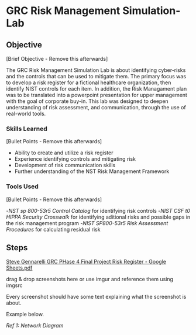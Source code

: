 # GRC Risk Management Simulation-Lab

## Objective
[Brief Objective - Remove this afterwards]

The GRC Risk Management Simulation Lab is about identifying cyber-risks and the controls that can be used to mitigate them. The primary focus was to develop a risk register for a fictional healthcare organization, then identify NIST controls for each item. In addition, the Risk Managament plan was to be translated into a powerpoint presentation for upper management with the goal of corporate buy-in. This lab was designed to deepen understanding of risk assessment, and communication, through the use of real-world tools.

### Skills Learned
[Bullet Points - Remove this afterwards]

- Ability to create and utilize a risk register
- Experience identifying controls and mitigating risk
- Development of risk communication skills
- Further understanding of the NST Risk Management Framework

### Tools Used
[Bullet Points - Remove this afterwards]

-*NST sp 800-53r5 Control Catalog* for identifying risk controls
-*NIST CSF t0 HIPPA Security Crosswalk* for identifying aditional risks and possible gaps in the risk management program
-*NIST SP800-53r5 Risk Assessment Procedures* for calculating residual risk

## Steps

[Steve Gennarelli GRC PHase 4 Final Project Risk Register - Google Sheets.pdf](https://github.com/sgennarelli13/GRC-Lab/files/15255714/Steve.Gennarelli.GRC.PHase.4.Final.Project.Risk.Register.-.Google.Sheets.pdf)

drag & drop screenshots here or use imgur and reference them using imgsrc

Every screenshot should have some text explaining what the screenshot is about.

Example below.

*Ref 1: Network Diagram*

